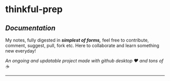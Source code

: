 # thinkful-prep
<h2><em>Documentation</em></h2

My notes, fully digested in <strong><em>simplest of forms,</strong></em> feel free to contribute, comment, suggest, pull, fork etc. Here to collaborate and learn something new everyday!

<em> An ongoing and updatable project made with github desktop &heartsuit;  and tons of &#9749;


<hr>
 
 
